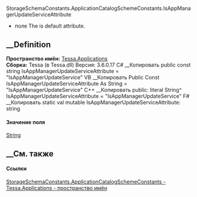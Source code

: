 #
StorageSchemaConstants.ApplicationCatalogSchemeConstants.IsAppManagerUpdateServiceAttribute
- поле
The is default attribute.
## __Definition
 **Пространство имён:** [Tessa.Applications](N_Tessa_Applications.htm)  
 **Сборка:** Tessa (в Tessa.dll) Версия: 3.6.0.17
C# __Копировать
     public const string IsAppManagerUpdateServiceAttribute = "IsAppManagerUpdateService"
VB __Копировать
     Public Const IsAppManagerUpdateServiceAttribute As String = "IsAppManagerUpdateService"
C++ __Копировать
     public:
    literal String^ IsAppManagerUpdateServiceAttribute = "IsAppManagerUpdateService"
F# __Копировать
     static val mutable IsAppManagerUpdateServiceAttribute: string
#### Значение поля
[String](https://learn.microsoft.com/dotnet/api/system.string)
##  __См. также
#### Ссылки
[StorageSchemaConstants.ApplicationCatalogSchemeConstants -
](T_Tessa_Applications_StorageSchemaConstants_ApplicationCatalogSchemeConstants.htm)
[Tessa.Applications - пространство имён](N_Tessa_Applications.htm)
